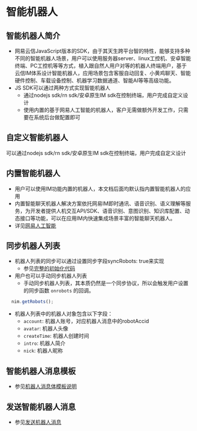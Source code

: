 <!-- keywords: 智能机器人, AI, 小黄鸡, 工业控制, javascript, 自动回复, 网易人工智能 -->
<!-- description: 网易云信JavaScript版本的SDK，由于其天生跨平台智的特性，能够支持多种不同的智能机器人场景，可以自定义实现，也可以依托网易人工智能完成，自动回复，工业控制 -->
# 智能机器人

## <span id="智能机器人简介">智能机器人简介</span>
- 网易云信JavaScript版本的SDK，由于其天生跨平台智的特性，能够支持多种不同的智能机器人场景，用户可以使用服务器server、linux工控机、安卓智能终端、PC工控机等等方式，植入跟自然人用户对等的机器人终端用户，基于云信IM体系设计智能机器人，应用场景包含客服自动回复、小黄鸡聊天、智能硬件控制、车载设备控制、机器学习数据通道、智能AI等等高级功能。
- JS SDK可以通过两种方式实现智能机器人
  - 通过nodejs sdk/rn sdk/安卓原生IM sdk在控制终端，用户完成自定义设计
  - 使用内置的基于网易人工智能的机器人，客户无需做额外开发工作，只需要在系统后台做配置即可

## <span id="自定义智能机器人">自定义智能机器人</span>
可以通过nodejs sdk/rn sdk/安卓原生IM sdk在控制终端，用户完成自定义设计

## <span id="内置智能机器人">内置智能机器人</span>
- 用户可以使用IM功能内置的机器人，本文档后面均默认指内置智能机器人的应用
- 内置智能聊天机器人解决方案依托网易IM即时通讯、语音识别、语义理解等服务，为开发者提供人机交互API/SDK、语音识别、意图识别、知识库配置、动态接口等功能，可以在应用IM内快速集成场景丰富的智能聊天机器人。
- 详见[网易人工智能](http://ai.163.com)

## <span id="同步机器人列表">同步机器人列表</span>
- 机器人列表的同步可以通过设置同步字段syncRobots: true来实现
  - 参见[完整的初始化代码](/docs/product/IM即时通讯/SDK开发集成/Web开发集成/初始化#完整的初始化代码)
- 用户也可以手动同步机器人列表
  - 手动同步机器人列表，其本质仍然是一个同步协议，所以会触发用户设置的同步函数 `onrobots` 的回调。
```javascript
  nim.getRobots();
```
- 机器人列表中的机器人对象包含以下字段：
  - `account`: 机器人账号，对应机器人消息中的robotAccid
  - `avatar`: 机器人头像
  - `createTime`: 机器人创建时间
  - `intro`: 机器人简介
  - `nick`: 机器人昵称

## <span id="智能机器人消息模板">智能机器人消息模板</span>
- 参见[机器人消息体模板说明](/docs/product/IM即时通讯/机器人消息体模板说明)

## <span id="发送智能机器人消息">发送智能机器人消息</span>
- 参见[发送机器人消息](/docs/product/IM即时通讯/SDK开发集成/Web开发集成/消息收发#发送机器人消息)